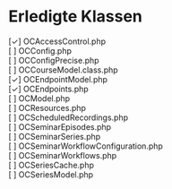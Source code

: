 # Erledigte Klassen

[✓] OCAccessControl.php  
[ ] OCConfig.php  
[ ] OCConfigPrecise.php  
[ ] OCCourseModel.class.php  
[✓] OCEndpointModel.php  
[✓] OCEndpoints.php  
[ ] OCModel.php  
[ ] OCResources.php  
[ ] OCScheduledRecordings.php  
[ ] OCSeminarEpisodes.php  
[ ] OCSeminarSeries.php  
[ ] OCSeminarWorkflowConfiguration.php  
[ ] OCSeminarWorkflows.php  
[ ] OCSeriesCache.php  
[ ] OCSeriesModel.php  

